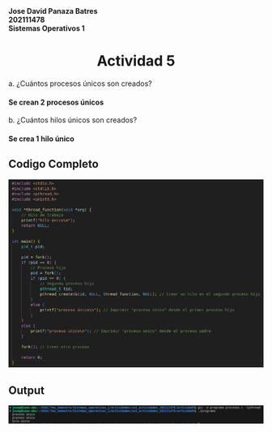 <b>
Jose David Panaza Batres<br>
202111478<br>
Sistemas Operativos 1
</b>
<h1>
<center>
Actividad 5
</center> 
</h1>
<div style="text-align: justify;">

a. ¿Cuántos procesos únicos son creados?
<h4>Se crean 2 procesos únicos</h4>

b. ¿Cuántos hilos únicos son creados?
<h4> Se crea 1 hilo único </h4>

<h2> Codigo Completo </h2>

![alt text](image.png)

<h2> Output </h2>

![alt text](image-1.png)

</div>
